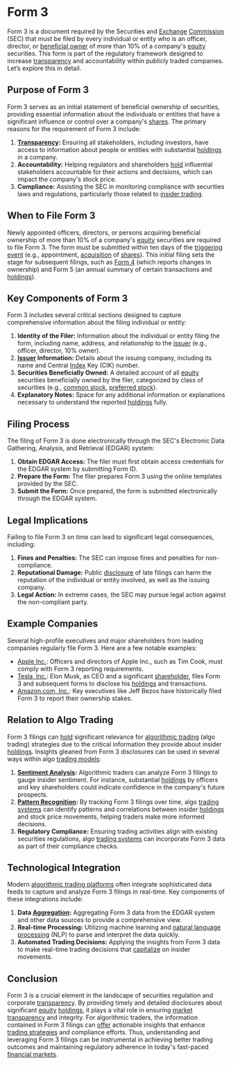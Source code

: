 # Form 3

Form 3 is a document required by the Securities and [Exchange](../e/exchange.md) [Commission](../c/commission.md) (SEC) that must be filed by every individual or entity who is an officer, director, or [beneficial owner](../b/beneficial_owner.md) of more than 10% of a company's [equity](../e/equity.md) securities. This form is part of the regulatory framework designed to increase [transparency](../t/transparency.md) and accountability within publicly traded companies. Let’s explore this in detail.

## Purpose of Form 3

Form 3 serves as an initial statement of beneficial ownership of securities, providing essential information about the individuals or entities that have a significant influence or control over a company's [shares](../s/shares.md). The primary reasons for the requirement of Form 3 include:

1. **[Transparency](../t/transparency.md):** Ensuring all stakeholders, including investors, have access to information about people or entities with substantial [holdings](../h/holdings.md) in a company.
2. **Accountability:** Helping regulators and shareholders [hold](../h/hold.md) influential stakeholders accountable for their actions and decisions, which can impact the company's stock price.
3. **Compliance:** Assisting the SEC in monitoring compliance with securities laws and regulations, particularly those related to [insider trading](../i/insider.md).

## When to File Form 3

Newly appointed officers, directors, or persons acquiring beneficial ownership of more than 10% of a company's [equity](../e/equity.md) securities are required to file Form 3. The form must be submitted within ten days of the [triggering event](../t/triggering_event.md) (e.g., appointment, [acquisition](../a/acquisition.md) of [shares](../s/shares.md)). This initial filing sets the stage for subsequent filings, such as [Form 4](../f/form_4.md) (which reports changes in ownership) and Form 5 (an annual summary of certain transactions and [holdings](../h/holdings.md)).

## Key Components of Form 3

Form 3 includes several critical sections designed to capture comprehensive information about the filing individual or entity:

1. **Identity of the Filer:** Information about the individual or entity filing the form, including name, address, and relationship to the [issuer](../i/issuer.md) (e.g., officer, director, 10% owner).
2. **[Issuer](../i/issuer.md) Information:** Details about the issuing company, including its name and Central [Index](../i/index.md) Key (CIK) number.
3. **Securities Beneficially Owned:** A detailed account of all [equity](../e/equity.md) securities beneficially owned by the filer, categorized by class of securities (e.g., [common stock](../c/common_stock.md), [preferred stock](../p/preferred_stock.md)).
4. **Explanatory Notes:** Space for any additional information or explanations necessary to understand the reported [holdings](../h/holdings.md) fully.

## Filing Process

The filing of Form 3 is done electronically through the SEC's Electronic Data Gathering, Analysis, and Retrieval (EDGAR) system:

1. **Obtain EDGAR Access:** The filer must first obtain access credentials for the EDGAR system by submitting Form ID.
2. **Prepare the Form:** The filer prepares Form 3 using the online templates provided by the SEC.
3. **Submit the Form:** Once prepared, the form is submitted electronically through the EDGAR system.

## Legal Implications

Failing to file Form 3 on time can lead to significant legal consequences, including:

1. **Fines and Penalties:** The SEC can impose fines and penalties for non-compliance.
2. **Reputational Damage:** Public [disclosure](../d/disclosure.md) of late filings can harm the reputation of the individual or entity involved, as well as the issuing company.
3. **Legal Action:** In extreme cases, the SEC may pursue legal action against the non-compliant party.

## Example Companies

Several high-profile executives and major shareholders from leading companies regularly file Form 3. Here are a few notable examples:

- [Apple Inc.](https://investor.apple.com/): Officers and directors of Apple Inc., such as Tim Cook, must comply with Form 3 reporting requirements.
- [Tesla, Inc.](https://ir.tesla.com/): Elon Musk, as CEO and a significant [shareholder](../s/shareholder.md), files Form 3 and subsequent forms to disclose his [holdings](../h/holdings.md) and transactions.
- [Amazon.com, Inc.](https://www.aboutamazon.com/): Key executives like Jeff Bezos have historically filed Form 3 to report their ownership stakes.

## Relation to Algo Trading

Form 3 filings can [hold](../h/hold.md) significant relevance for [algorithmic trading](../a/accountability.md) (algo trading) strategies due to the critical information they provide about insider [holdings](../h/holdings.md). Insights gleaned from Form 3 disclosures can be used in several ways within algo [trading models](../t/trading_models.md):

1. **[Sentiment Analysis](../s/sentiment_analysis.md):** Algorithmic traders can analyze Form 3 filings to gauge insider sentiment. For instance, substantial [holdings](../h/holdings.md) by officers and key shareholders could indicate confidence in the company's future prospects.
2. **[Pattern Recognition](../p/pattern_recognition.md):** By tracking Form 3 filings over time, algo [trading systems](../t/trading_systems.md) can identify patterns and correlations between insider [holdings](../h/holdings.md) and stock price movements, helping traders make more informed decisions.
3. **Regulatory Compliance:** Ensuring trading activities align with existing securities regulations, algo [trading systems](../t/trading_systems.md) can incorporate Form 3 data as part of their compliance checks.

## Technological Integration

Modern [algorithmic trading platforms](../a/algorithmic_trading_platforms.md) often integrate sophisticated data feeds to capture and analyze Form 3 filings in real-time. Key components of these integrations include:

1. **Data [Aggregation](../a/aggregation.md):** Aggregating Form 3 data from the EDGAR system and other data sources to provide a comprehensive view.
2. **Real-time Processing:** Utilizing machine learning and [natural language processing](../n/natural_language_processing_(nlp)_in_trading.md) (NLP) to parse and interpret the data quickly.
3. **Automated Trading Decisions:** Applying the insights from Form 3 data to make real-time trading decisions that [capitalize](../c/capitalize.md) on insider movements.

## Conclusion

Form 3 is a crucial element in the landscape of securities regulation and corporate [transparency](../t/transparency.md). By providing timely and detailed disclosures about significant [equity](../e/equity.md) [holdings](../h/holdings.md), it plays a vital role in ensuring [market](../m/market.md) [transparency](../t/transparency.md) and integrity. For algorithmic traders, the information contained in Form 3 filings can [offer](../o/offer.md) actionable insights that enhance [trading strategies](../t/trading_strategies.md) and compliance efforts. Thus, understanding and leveraging Form 3 filings can be instrumental in achieving better trading outcomes and maintaining regulatory adherence in today's fast-paced [financial markets](../f/financial_market.md).